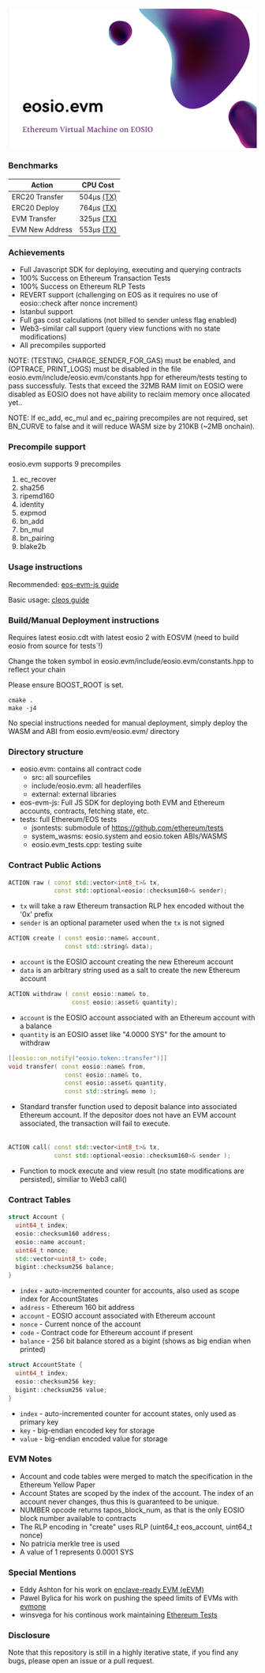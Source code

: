 [![eosio.evm](./evm.png)](#)

### Benchmarks
| Action         | CPU Cost      |
| -------------  |:-------------:|
| ERC20 Transfer | 504µs [(TX)](https://jungle.bloks.io/transaction/eb2d83e1ed04b98d1c7767acae5df174de56ee51a2bf6d1c06a8a863f9b98ca0)|
| ERC20 Deploy   | 764µs [(TX)](https://jungle.bloks.io/transaction/074f2cb4435173293243e4350a9a3faa12e5fb639780aaabb79ad68fb2c813e8)      |
| EVM Transfer   | 325µs [(TX)](https://jungle.bloks.io/transaction/640c061cbd717b08b8af1c28129be1ef7365d1810fc285313a55d44f2271e312)      |
| EVM New Address| 553µs [(TX)](https://jungle.bloks.io/transaction/876ce02ccdc7fd7338fcf9e9fea6ea9e4575211209fe29c88ec33eb63584be84)     |


### Achievements
- Full Javascript SDK for deploying, executing and querying contracts
- 100% Success on Ethereum Transaction Tests
- 100% Success on Ethereum RLP Tests
- REVERT support (challenging on EOS as it requires no use of eosio::check after nonce increment)
- Istanbul support
- Full gas cost calculations (not billed to sender unless flag enabled)
- Web3-similar call support (query view functions with no state modifications)
- All precompiles supported

NOTE: (TESTING, CHARGE_SENDER_FOR_GAS) must be enabled, and (OPTRACE, PRINT_LOGS) must be disabled in the file eosio.evm/include/eosio.evm/constants.hpp for ethereum/tests testing to pass successfuly. Tests that exceed the 32MB RAM limit on EOSIO were disabled as EOSIO does not have ability to reclaim memory once allocated yet..

NOTE: If ec_add, ec_mul and ec_pairing precompiles are not required, set BN_CURVE to false and it will reduce WASM size by 210KB (~2MB onchain).

### Precompile support
eosio.evm supports 9 precompiles
1. ec_recover
2. sha256
3. ripemd160
4. identity
5. expmod
6. bn_add
7. bn_mul
8. bn_pairing
9. blake2b

### Usage instructions
Recommended: [eos-evm-js guide](https://github.com/jafri/eosio.evm/tree/master/eos-evm-js)

Basic usage: [cleos guide](https://github.com/jafri/eosio.evm/tree/master/CLEOS-GUIDE.md)

### Build/Manual Deployment instructions
Requires latest eosio.cdt with latest eosio 2 with EOSVM (need to build eosio from source for tests`!)

Change the token symbol in eosio.evm/include/eosio.evm/constants.hpp to reflect your chain

Please ensure BOOST_ROOT is set.

```
cmake .
make -j4
```

No special instructions needed for manual deployment, simply deploy the WASM and ABI from eosio.evm/eosio.evm/ directory


### Directory structure
- eosio.evm: contains all contract code
  - src: all sourcefiles
  - include/eosio.evm: all headerfiles
  - external: external libraries
- eos-evm-js: Full JS SDK for deploying both EVM and Ethereum accounts, contracts, fetching state, etc.
- tests: full Ethereum/EOS tests
  - jsontests: submodule of https://github.com/ethereum/tests
  - system_wasms: eosio.system and eosio.token ABIs/WASMS
  - eosio.evm_tests.cpp: testing suite


### Contract Public Actions
```c++
ACTION raw ( const std::vector<int8_t>& tx,
             const std::optional<eosio::checksum160>& sender);
```
- `tx` will take a raw Ethereum transaction RLP hex encoded without the '0x' prefix
- `sender` is an optional parameter used when the `tx` is not signed
&nbsp;

```c++
ACTION create ( const eosio::name& account,
                const std::string& data);
```
- `account` is the EOSIO account creating the new Ethereum account
- `data` is an arbitrary string used as a salt to create the new Ethereum account
&nbsp;

```c++
ACTION withdraw ( const eosio::name& to,
                  const eosio::asset& quantity);
```
- `account` is the EOSIO account associated with an Ethereum account with a balance
- `quantity` is an EOSIO asset like "4.0000 SYS" for the amount to withdraw
&nbsp;

```c++
[[eosio::on_notify("eosio.token::transfer")]]
void transfer( const eosio::name& from,
                const eosio::name& to,
                const eosio::asset& quantity,
                const std::string& memo );
```
- Standard transfer function used to deposit balance into associated Ethereum account. If the depositor does not have an EVM account associated, the transaction will fail to execute.
&nbsp;
```c++

ACTION call( const std::vector<int8_t>& tx,
             const std::optional<eosio::checksum160>& sender );
```
- Function to mock execute and view result (no state modifications are persisted), similiar to Web3 call()
&nbsp;


### Contract Tables
```c++
struct Account {
  uint64_t index;
  eosio::checksum160 address;
  eosio::name account;
  uint64_t nonce;
  std::vector<uint8_t> code;
  bigint::checksum256 balance;
}
```
- `index` - auto-incremented counter for accounts, also used as scope index for AccountStates
- `address` - Ethereum 160 bit address
- `account` - EOSIO account associated with Ethereum account
- `nonce` - Current nonce of the account
- `code` - Contract code for Ethereum account if present
- `balance` - 256 bit balance stored as a bigint (shows as big endian when printed)

```c++
struct AccountState {
  uint64_t index;
  eosio::checksum256 key;
  bigint::checksum256 value;
}
```
- `index` - auto-incremented counter for account states, only used as primary key
- `key` - big-endian encoded key for storage
- `value` - big-endian encoded value for storage


### EVM Notes
- Account and code tables were merged to match the specification in the Ethereum Yellow Paper
- Account States are scoped by the index of the account. The index of an account never changes, thus this is guaranteed to be unique.
- NUMBER opcode returns tapos_block_num, as that is the only EOSIO block number available to contracts
- The RLP encoding in "create" uses RLP (uint64_t eos_account, uint64_t nonce)
- No patricia merkle tree is used
- A value of 1 represents 0.0001 SYS

### Special Mentions
- Eddy Ashton for his work on [enclave-ready EVM (eEVM)](https://github.com/microsoft/eEVM)
- Pawel Bylica for his work on pushing the speed limits of EVMs with [evmone](https://github.com/ethereum/evmone)
- winsvega for his continous work maintaining [Ethereum Tests](https://github.com/ethereum/tests)


### Disclosure
Note that this repository is still in a highly iterative state, if you find any bugs, please open an issue or a pull request.
